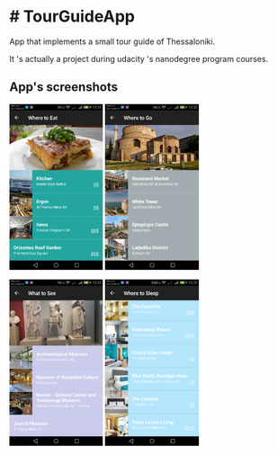 <h1># TourGuideApp</h1>

<p>App that implements a small tour guide of Thessaloniki.</p>
<p>It 's actually a project during udacity 's nanodegree program courses.</p>

<h2>App's screenshots</h2>
<p><img src=toeat.png width="33%"/>  <img src=togo.png width="33%"/></p>
<p><img src=tosee.png width="33%"/>  <img src=tosleep.png width="33%"/></p>
